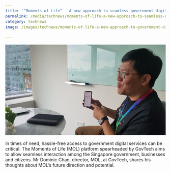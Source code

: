 ```yaml
---
title: '“Moments of Life” - A new approach to seamless government digital services'
permalink: /media/technews/moments-of-life-a-new-approach-to-seamless-government-digital-services
category: technews
image: /images/technews/moments-of-life-a-new-approach-to-government-digital-services-part1.png

---
```


     
![Mr Dominic Chan, director, MOL, at GovTech, shares his thoughts about MOL’s future direction and potential](/images/technews/moments-of-life-a-new-approach-to-government-digital-services-part1.png)

In times of need, hassle-free access to government digital services can be critical. The Moments of Life (MOL) platform spearheaded by GovTech aims to allow seamless interaction among the Singapore government, businesses and citizens. Mr Dominic Chan, director, MOL, at GovTech, shares his thoughts about MOL’s future direction and potential. 
